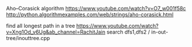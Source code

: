 Aho–Corasick algorithm  https://www.youtube.com/watch?v=O7_w001f58c
http://python.algorithmexamples.com/web/strings/aho-corasick.html


find all longest path in a tree https://www.youtube.com/watch?v=Xng1Od_v6Ug&ab_channel=RachitJain
search dfs1,dfs2  / in-out-tree/inouttree.cpp
